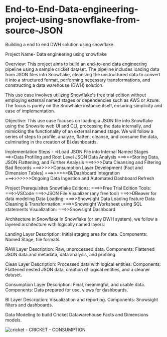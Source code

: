 # End-to-End-Data-engineering-project-using-snowflake-from-source-JSON
Building a end to end DWH solution using snowflake.

Project Name- Data engineering using snowflake

Overview:
This project aims to build an end-to-end data engineering pipeline using a sample cricket dataset. The pipeline includes loading data from JSON files into Snowflake, cleansing the unstructured data to convert it into a structured format, performing necessary transformations, and constructing a data warehouse (DWH) solution.

This use case involves utilizing Snowflake's free trial edition without employing external named stages or dependencies such as AWS or Azure. The focus is purely on the Snowflake instance itself, ensuring simplicity and ease of implementation.

Objective: This use case focuses on loading a JSON file into Snowflake using the Snowsite web UI and CLI, processing the data internally, and mimicking the functionality of an external named stage. We will follow a series of steps to profile, analyze, flatten, cleanse, and consume the data, culminating in the creation of BI dashboards.


Implementation Steps -
=>Load JSON File into Internal Named Stages
==>>Data Profiling and Root Level JSON Data Analysis
===>>>Storing Data, JSON Flattening, and Further Analysis
===>>>>Data Cleansing and Filtering Bad Records
===>>>>>Consumption Layer Development (Fact and Dimension Tables)
===>>>>>>BI/Dashboard Integration
===>>>>>>>Ongoing Data Ingestion and Automated Dashboard Refresh


Project Prerequisites
Snowflake Editions:
===>>Free Trial Edition
Tools:
===>>VSCode
===>>JSON File Visualizer (any free tool)
===>>DBeaver for data modeling
Data Loading:
===>>Snowsight Data Loading feature
Data Cleaning & Transformation:
===>>Snowsight Worksheet using SQL statements
Visualization:
===>>Snowsight Dashboard

Architecture in Snowflake
In Snowflake (or any DWH system), we follow a layered architecture with logically named layers:

Landing Layer
Description: Initial staging area for data.
Components: Named Stage, file formats.

RAW Layer
Description: Raw, unprocessed data.
Components: Flattened JSON data and metadata, data analysis, and profiling.

Clean Layer
Description: Processed data with logical entities.
Components: Flattened nested JSON data, creation of logical entities, and a cleaner dataset.

Consumption Layer
Description: Final, meaningful, and usable data.
Components: Data prepared for use, views for dashboards.

BI Layer
Description: Visualization and reporting.
Components: Snowsight filters and dashboards.



Data Modeling to build Cricket Datawarehouse Facts and Dimensions models. 


![cricket - CRICKET - CONSUMPTION](https://github.com/user-attachments/assets/d9031d2e-0003-48c9-a955-28698f03865c)

